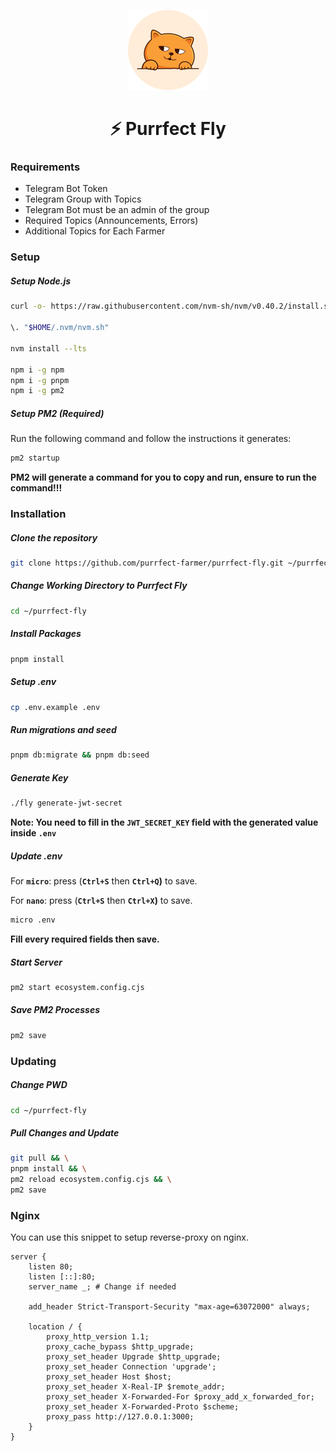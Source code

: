 <p align="center"><a href="https://t.me/purrfect_community" target="_blank"><img src="resources/images/icon.png" width="128" alt="Purrfect Logo"></a></p>

<h1 align="center">⚡ Purrfect Fly</h1>

### Requirements
- Telegram Bot Token
- Telegram Group with Topics
- Telegram Bot must be an admin of the group
- Required Topics (Announcements, Errors)
- Additional Topics for Each Farmer

### Setup

##### Setup Node.js
```bash
curl -o- https://raw.githubusercontent.com/nvm-sh/nvm/v0.40.2/install.sh | bash

\. "$HOME/.nvm/nvm.sh"

nvm install --lts

npm i -g npm
npm i -g pnpm
npm i -g pm2
```

##### Setup PM2 (Required)
Run the following command and follow the instructions it generates:
```bash
pm2 startup
```

**PM2 will generate a command for you to copy and run, ensure to run the command!!!**

### Installation

##### Clone the repository
```bash
git clone https://github.com/purrfect-farmer/purrfect-fly.git ~/purrfect-fly
```

##### Change Working Directory to Purrfect Fly
```bash
cd ~/purrfect-fly
```

##### Install  Packages
```bash
pnpm install
```

##### Setup .env
```bash
cp .env.example .env
```

##### Run migrations and seed
```bash
pnpm db:migrate && pnpm db:seed
```

##### Generate Key
```bash
./fly generate-jwt-secret
```

**Note: You need to fill in the `JWT_SECRET_KEY` field with the generated value inside `.env`**

##### Update .env

For **`micro`**: press (**`Ctrl+S`** then **`Ctrl+Q`)** to save.

For **`nano`**: press (**`Ctrl+S`** then **`Ctrl+X`)** to save.

```bash
micro .env
```
**Fill every required fields then save.**


##### Start Server
```bash
pm2 start ecosystem.config.cjs
```

##### Save PM2 Processes
```bash
pm2 save
```

### Updating

##### Change PWD
```bash
cd ~/purrfect-fly
```

##### Pull Changes and Update
```bash
git pull && \
pnpm install && \
pm2 reload ecosystem.config.cjs && \
pm2 save
```

### Nginx

You can use this snippet to setup reverse-proxy on nginx.

```nginx
server {
    listen 80;
    listen [::]:80;
    server_name _; # Change if needed

    add_header Strict-Transport-Security "max-age=63072000" always;

    location / {
        proxy_http_version 1.1;
        proxy_cache_bypass $http_upgrade;
        proxy_set_header Upgrade $http_upgrade;
        proxy_set_header Connection 'upgrade';
        proxy_set_header Host $host;
        proxy_set_header X-Real-IP $remote_addr;
        proxy_set_header X-Forwarded-For $proxy_add_x_forwarded_for;
        proxy_set_header X-Forwarded-Proto $scheme;
        proxy_pass http://127.0.0.1:3000;
    }
}
```
